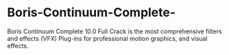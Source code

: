 # Boris-Continuum-Complete-
Boris Continuum Complete 10.0 Full Crack is the most comprehensive filters and effects (VFX) Plug-ins for professional motion graphics, and visual effects. 

